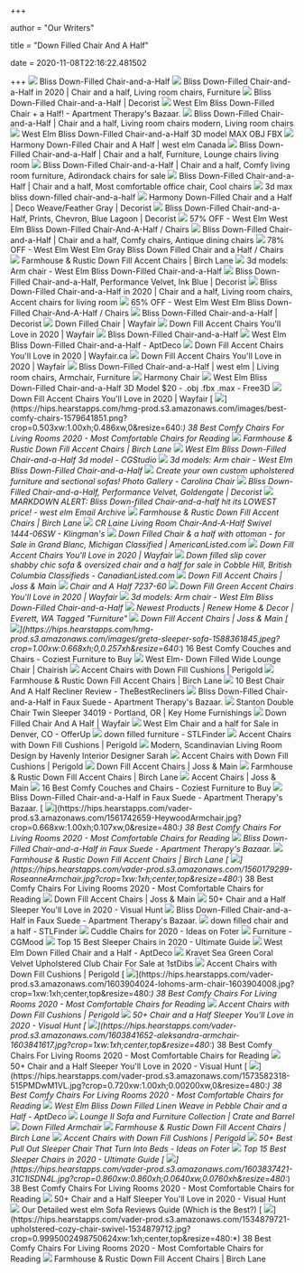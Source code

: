 +++
        
author = "Our Writers"
        
title = "Down Filled Chair And A Half"
        
date = 2020-11-08T22:16:22.481502
        
+++
[ ![](https://assets.weimgs.com/weimgs/ab/images/wcm/products/202040/0144/bliss-down-filled-chair-and-a-half-o.jpg)](https://assets.weimgs.com/weimgs/ab/images/wcm/products/202040/0144/bliss-down-filled-chair-and-a-half-o.jpg) Bliss Down-Filled Chair-and-a-Half
[ ![](https://i.pinimg.com/originals/b6/38/85/b638857d90f961cfb481aa77e1e225fa.png)](https://i.pinimg.com/originals/b6/38/85/b638857d90f961cfb481aa77e1e225fa.png) Bliss Down-Filled Chair-and-a-Half in 2020 | Chair and a half, Living room  chairs, Furniture
[ ![](https://www.decorist.com/static/finds/product_images/full_size/55284-bliss-down-filled-chair-and-a-half-boucle-wheat.e252d8fdf9b89f726e741f6666d1c810.png)](https://www.decorist.com/static/finds/product_images/full_size/55284-bliss-down-filled-chair-and-a-half-boucle-wheat.e252d8fdf9b89f726e741f6666d1c810.png) Bliss Down-Filled Chair-and-a-Half | Decorist
[ ![](https://cdn.apartmenttherapy.info/image/fetch/c_pad,f_auto,q_auto:eco,b_white,h_1125,w_1500/https://s3.amazonaws.com/pixtruder/original_images/audrey/4a509b2cb08d1209f4c4b3330ecf0d664a1e3c69)](https://cdn.apartmenttherapy.info/image/fetch/c_pad,f_auto,q_auto:eco,b_white,h_1125,w_1500/https://s3.amazonaws.com/pixtruder/original_images/audrey/4a509b2cb08d1209f4c4b3330ecf0d664a1e3c69) West Elm Bliss Down-Filled Chair + a Half! - Apartment Therapy's Bazaar.
[ ![](https://i.pinimg.com/originals/40/7e/c6/407ec61e7d4a11864e4d741e80394b07.jpg)](https://i.pinimg.com/originals/40/7e/c6/407ec61e7d4a11864e4d741e80394b07.jpg) Bliss Down-Filled Chair-and-a-Half | Chair and a half, Living room chairs  modern, Living room chairs
[ ![](https://img1.cgtrader.com/items/238846/027fcf4b60/west-elm-bliss-down-filled-chair-and-a-half-3d-model-max-obj-fbx.jpg)](https://img1.cgtrader.com/items/238846/027fcf4b60/west-elm-bliss-down-filled-chair-and-a-half-3d-model-max-obj-fbx.jpg) West Elm Bliss Down-Filled Chair-and-a-Half 3D model MAX OBJ FBX
[ ![](https://www.westelm.ca/site/WE/Product%20Images/harmony-chair-and-a-half-h2892-hero-z.jpg?resizeid=69&resizeh=450&resizew=450)](https://www.westelm.ca/site/WE/Product%20Images/harmony-chair-and-a-half-h2892-hero-z.jpg?resizeid=69&resizeh=450&resizew=450) Harmony Down-Filled Chair and A Half | west elm Canada
[ ![](https://i.pinimg.com/originals/22/74/e4/2274e437394d0cc5f64ba52cb281d7f2.jpg)](https://i.pinimg.com/originals/22/74/e4/2274e437394d0cc5f64ba52cb281d7f2.jpg) Bliss Down-Filled Chair-and-a-Half | Chair and a half, Furniture, Lounge  chairs living room
[ ![](https://i.pinimg.com/originals/a4/cd/c2/a4cdc2cce3270f97004b8b6599a93986.jpg)](https://i.pinimg.com/originals/a4/cd/c2/a4cdc2cce3270f97004b8b6599a93986.jpg) Bliss Down-Filled Chair-and-a-Half | Chair and a half, Comfy living room  furniture, Adirondack chairs for sale
[ ![](https://i.pinimg.com/originals/41/b6/2d/41b62da981a30add24eb969a8e198c8c.jpg)](https://i.pinimg.com/originals/41/b6/2d/41b62da981a30add24eb969a8e198c8c.jpg) Bliss Down-Filled Chair-and-a-Half | Chair and a half, Most comfortable  office chair, Cool chairs
[ ![](https://static.turbosquid.com/Preview/2016/10/27__08_13_43/render1.jpg7C272281-8F6E-499D-993D-DADC37A0CA77Original.jpg)](https://static.turbosquid.com/Preview/2016/10/27__08_13_43/render1.jpg7C272281-8F6E-499D-993D-DADC37A0CA77Original.jpg) 3d max bliss down-filled chair-and-a-half
[ ![](https://www.decorist.com/static/finds/product_images/full_size/204743-img47c.23586cb0e10a242b0c632326d625c8e8.png)](https://www.decorist.com/static/finds/product_images/full_size/204743-img47c.23586cb0e10a242b0c632326d625c8e8.png) Harmony Down-Filled Chair and a Half | Deco Weave/Feather Gray | Decorist
[ ![](https://www.decorist.com/static/finds/product_images/full_size/84423-bliss-down-filled-chair-and-a-half-prints-chevron-blue-lagoon.69866397f163c29a218c1e07990b3bc6.png)](https://www.decorist.com/static/finds/product_images/full_size/84423-bliss-down-filled-chair-and-a-half-prints-chevron-blue-lagoon.69866397f163c29a218c1e07990b3bc6.png) Bliss Down-Filled Chair-and-a-Half, Prints, Chevron, Blue Lagoon | Decorist
[ ![](https://images.kaiyo.com/82265/west-elm/sofas/loveseats/buy-west-elm-bliss-down-filled-chair-and-a-half.jpeg)](https://images.kaiyo.com/82265/west-elm/sofas/loveseats/buy-west-elm-bliss-down-filled-chair-and-a-half.jpeg) 57% OFF - West Elm West Elm Bliss Down-Filled Chair-And-A-Half / Chairs
[ ![](https://i.pinimg.com/originals/ba/d1/12/bad1127eea570893d93f384d33e52a7b.jpg)](https://i.pinimg.com/originals/ba/d1/12/bad1127eea570893d93f384d33e52a7b.jpg) Bliss Down-Filled Chair-and-a-Half | Chair and a half, Comfy chairs,  Antique dining chairs
[ ![](https://images.kaiyo.com/83495/west-elm/chairs/accent-chairs/used-west-elm-gray-bliss-down-filled-chair-and-a-half.jpeg)](https://images.kaiyo.com/83495/west-elm/chairs/accent-chairs/used-west-elm-gray-bliss-down-filled-chair-and-a-half.jpeg) 78% OFF - West Elm West Elm Gray Bliss Down Filled Chair and a Half / Chairs
[ ![](https://secure.img1-fg.wfcdn.com/im/60459002/resize-h310-w310%5Ecompr-r85/1822/18226129/altom-chair-and-a-half.jpg)](https://secure.img1-fg.wfcdn.com/im/60459002/resize-h310-w310%5Ecompr-r85/1822/18226129/altom-chair-and-a-half.jpg) Farmhouse & Rustic Down Fill Accent Chairs | Birch Lane
[ ![](https://b.3ddd.ru/media/cache/tuk_model_custom_filter_en/model_images/0000/0000/0455/455336.56a5504f390e4.jpeg)](https://b.3ddd.ru/media/cache/tuk_model_custom_filter_en/model_images/0000/0000/0455/455336.56a5504f390e4.jpeg) 3d models: Arm chair - West Elm Bliss Down-Filled Chair-and-a-Half
[ ![](https://www.decorist.com/static/finds/product_images/full_size/73612-bliss-down-filled-chair-and-a-half-performance-velvet-ink-blue.ca06ea0a05903d62f7dc5ccbdfcefc3b.png)](https://www.decorist.com/static/finds/product_images/full_size/73612-bliss-down-filled-chair-and-a-half-performance-velvet-ink-blue.ca06ea0a05903d62f7dc5ccbdfcefc3b.png) Bliss Down-Filled Chair-and-a-Half, Performance Velvet, Ink Blue | Decorist
[ ![](https://i.pinimg.com/736x/05/93/b8/0593b887916714a03751c24940aa3f8f.jpg)](https://i.pinimg.com/736x/05/93/b8/0593b887916714a03751c24940aa3f8f.jpg) Bliss Down-Filled Chair-and-a-Half in 2020 | Chair and a half, Living room  chairs, Accent chairs for living room
[ ![](https://images.kaiyo.com/74670/west-elm/chairs/accent-chairs/second-hand-west-elm-bliss-down-filled-chair-and-a-half.jpeg)](https://images.kaiyo.com/74670/west-elm/chairs/accent-chairs/second-hand-west-elm-bliss-down-filled-chair-and-a-half.jpeg) 65% OFF - West Elm West Elm Bliss Down-Filled Chair-And-A-Half / Chairs
[ ![](https://www.decorist.com/static/finds/product_images/full_size/55285-bliss-down-filled-chair-and-a-half-shadow-weave-oatmeal.6442cead2007c0031c5a7736677a9e28.png)](https://www.decorist.com/static/finds/product_images/full_size/55285-bliss-down-filled-chair-and-a-half-shadow-weave-oatmeal.6442cead2007c0031c5a7736677a9e28.png) Bliss Down-Filled Chair-and-a-Half | Decorist
[ ![](https://secure.img1-ag.wfcdn.com/im/66486132/resize-h310-w310%5Ecompr-r85/6729/67294692/fairchild-40-chair-and-a-half.jpg)](https://secure.img1-ag.wfcdn.com/im/66486132/resize-h310-w310%5Ecompr-r85/6729/67294692/fairchild-40-chair-and-a-half.jpg) Down Filled Chair | Wayfair
[ ![](https://secure.img1-fg.wfcdn.com/im/08369935/resize-h160-w160%5Ecompr-r85/1131/113174364/Down+Fill+Cushions+Negley+Big+34%2522+Chair+and+a+Half.jpg)](https://secure.img1-fg.wfcdn.com/im/08369935/resize-h160-w160%5Ecompr-r85/1131/113174364/Down+Fill+Cushions+Negley+Big+34%2522+Chair+and+a+Half.jpg) Down Fill Accent Chairs You'll Love in 2020 | Wayfair
[ ![](https://assets.weimgs.com/weimgs/ab/images/wcm/products/202023/0016/bliss-down-filled-chair-and-a-half-c.jpg)](https://assets.weimgs.com/weimgs/ab/images/wcm/products/202023/0016/bliss-down-filled-chair-and-a-half-c.jpg) Bliss Down-Filled Chair-and-a-Half
[ ![](https://d6qwfb5pdou4u.cloudfront.net/product-images/6300001-6310000/6302043/15700454676815d33633c7982527ebb04376badb94/1500-1500-frame-0.jpg)](https://d6qwfb5pdou4u.cloudfront.net/product-images/6300001-6310000/6302043/15700454676815d33633c7982527ebb04376badb94/1500-1500-frame-0.jpg) West Elm Bliss Down-Filled Chair-and-a-Half - AptDeco
[ ![](https://secure.img1-fg.wfcdn.com/im/13586374/resize-h160-w160%5Ecompr-r85/1289/128906357/Down+Fill+Cushions+Fairchild+Chair+and+a+Half.jpg)](https://secure.img1-fg.wfcdn.com/im/13586374/resize-h160-w160%5Ecompr-r85/1289/128906357/Down+Fill+Cushions+Fairchild+Chair+and+a+Half.jpg) Down Fill Accent Chairs You'll Love in 2020 | Wayfair.ca
[ ![](https://secure.img1-fg.wfcdn.com/im/37463471/resize-h160-w160%5Ecompr-r85/8897/88974950/Down+Fill+Cushions+Survey+31%2522+Chair+and+a+Half.jpg)](https://secure.img1-fg.wfcdn.com/im/37463471/resize-h160-w160%5Ecompr-r85/8897/88974950/Down+Fill+Cushions+Survey+31%2522+Chair+and+a+Half.jpg) Down Fill Accent Chairs You'll Love in 2020 | Wayfair
[ ![](https://i.pinimg.com/564x/3b/bc/2e/3bbc2eddf1cd41c0d868bdf97927bd2d.jpg)](https://i.pinimg.com/564x/3b/bc/2e/3bbc2eddf1cd41c0d868bdf97927bd2d.jpg) Bliss Down-Filled Chair-and-a-Half | west elm | Living room chairs, Armchair,  Furniture
[ ![](https://assets.weimgs.com/weimgs/ab/images/wcm/products/202021/0001/harmony-chair-and-a-half-3-c.jpg)](https://assets.weimgs.com/weimgs/ab/images/wcm/products/202021/0001/harmony-chair-and-a-half-3-c.jpg) Harmony Chair
[ ![](https://preview.free3d.com/img/2016/01/2279451454303373113/s8sb9tq0-900.jpg)](https://preview.free3d.com/img/2016/01/2279451454303373113/s8sb9tq0-900.jpg) West Elm Bliss Down-Filled Chair-and-a-Half 3D Model $20 - .obj .fbx .max -  Free3D
[ ![](https://secure.img1-fg.wfcdn.com/im/73070387/resize-h160-w160%5Ecompr-r85/1193/119339208/Down+Fill+Cushions+Negley+Chair+and+a+Half.jpg)](https://secure.img1-fg.wfcdn.com/im/73070387/resize-h160-w160%5Ecompr-r85/1193/119339208/Down+Fill+Cushions+Negley+Chair+and+a+Half.jpg) Down Fill Accent Chairs You'll Love in 2020 | Wayfair
[ ![](https://hips.hearstapps.com/hmg-prod.s3.amazonaws.com/images/best-comfy-chairs-1579641851.png?crop=0.503xw:1.00xh;0.486xw,0&resize=640:*)](https://hips.hearstapps.com/hmg-prod.s3.amazonaws.com/images/best-comfy-chairs-1579641851.png?crop=0.503xw:1.00xh;0.486xw,0&resize=640:*) 38 Best Comfy Chairs For Living Rooms 2020 - Most Comfortable Chairs for  Reading
[ ![](https://secure.img1-fg.wfcdn.com/im/63145235/resize-h310-w310%5Ecompr-r85/1104/110490104/samuel-armchair.jpg)](https://secure.img1-fg.wfcdn.com/im/63145235/resize-h310-w310%5Ecompr-r85/1104/110490104/samuel-armchair.jpg) Farmhouse & Rustic Down Fill Accent Chairs | Birch Lane
[ ![](https://www.cgstudio.com/imgd/s/9/56a5524661946eb13c8b4567/7378.jpg)](https://www.cgstudio.com/imgd/s/9/56a5524661946eb13c8b4567/7378.jpg) West Elm Bliss Down-Filled Chair-and-a-Half 3d model - CGStudio
[ ![](https://b.3ddd.ru/media/cache/tuk_model_custom_filter_en/model_images/0000/0000/0455/455338.56a5504f397f9.jpeg)](https://b.3ddd.ru/media/cache/tuk_model_custom_filter_en/model_images/0000/0000/0455/455338.56a5504f397f9.jpeg) 3d models: Arm chair - West Elm Bliss Down-Filled Chair-and-a-Half
[ ![](https://www.carolinachair.com/uploads/gallery/thumb_gallery_1ol4n6gchf9ek2pqc728mg18mrzf.jpg)](https://www.carolinachair.com/uploads/gallery/thumb_gallery_1ol4n6gchf9ek2pqc728mg18mrzf.jpg) Create your own custom upholstered furniture and sectional sofas! Photo  Gallery - Carolina Chair
[ ![](https://www.decorist.com/static/finds/product_images/full_size/73238-bliss-down-filled-chair-and-a-half-performance-velvet-goldengate.8e586e08bd09a31c3a7e1eac61720cc0.png)](https://www.decorist.com/static/finds/product_images/full_size/73238-bliss-down-filled-chair-and-a-half-performance-velvet-goldengate.8e586e08bd09a31c3a7e1eac61720cc0.png) Bliss Down-Filled Chair-and-a-Half, Performance Velvet, Goldengate |  Decorist
[ ![](https://emailtuna.com/images/newsletter/4f0/4f0c9c2676c0127665f41eefcb234aa5.jpg)](https://emailtuna.com/images/newsletter/4f0/4f0c9c2676c0127665f41eefcb234aa5.jpg) MARKDOWN ALERT: Bliss Down-filled Chair-and-a-half hit its LOWEST price! -  west elm Email Archive
[ ![](https://secure.img1-fg.wfcdn.com/im/25449576/resize-h310-w310%5Ecompr-r85/1290/129067921/finkelstein-armchair.jpg)](https://secure.img1-fg.wfcdn.com/im/25449576/resize-h310-w310%5Ecompr-r85/1290/129067921/finkelstein-armchair.jpg) Farmhouse & Rustic Down Fill Accent Chairs | Birch Lane
[ ![](https://images2.imgix.net/p4dbimg/1126/images/1444-06sw-0419.jpg?fit=fill&trim=color&trimcolor=FFFFFF&trimtol=5&bg=FFFFFF&w=384&h=288&fm=pjpg&auto=format)](https://images2.imgix.net/p4dbimg/1126/images/1444-06sw-0419.jpg?fit=fill&trim=color&trimcolor=FFFFFF&trimtol=5&bg=FFFFFF&w=384&h=288&fm=pjpg&auto=format) CR Laine Living Room Chair-And-A-Half Swivel 1444-06SW - Klingman's
[ ![](https://images1.americanlisted.com/nlarge/down-filled-chair-a-half-with-ottoman-350-americanlisted_32941889.jpg)](https://images1.americanlisted.com/nlarge/down-filled-chair-a-half-with-ottoman-350-americanlisted_32941889.jpg) Down Filled Chair & a half with ottoman - for Sale in Grand Blanc, Michigan  Classified | AmericanListed.com
[ ![](https://secure.img1-fg.wfcdn.com/im/98181075/resize-h160-w160%5Ecompr-r85/8834/88345341/Down+Fill+Cushions+Winslow+Chair+and+a+Half.jpg)](https://secure.img1-fg.wfcdn.com/im/98181075/resize-h160-w160%5Ecompr-r85/8834/88345341/Down+Fill+Cushions+Winslow+Chair+and+a+Half.jpg) Down Fill Accent Chairs You'll Love in 2020 | Wayfair
[ ![](https://images.canadianlisted.com/nlarge/down-filled-slip-cover-shabby-chic-sofa-oversized-chair-and-a-half_10719183.jpg)](https://images.canadianlisted.com/nlarge/down-filled-slip-cover-shabby-chic-sofa-oversized-chair-and-a-half_10719183.jpg) Down filled slip cover shabby chic sofa & oversized chair and a half for  sale in Cobble Hill, British Columbia Classifieds - CanadianListed.com
[ ![](https://secure.img1-fg.wfcdn.com/im/36681518/resize-h310-w310%5Ecompr-r85/6272/62721869/lincolnwood-armchair.jpg)](https://secure.img1-fg.wfcdn.com/im/36681518/resize-h310-w310%5Ecompr-r85/6272/62721869/lincolnwood-armchair.jpg) Down Fill Accent Chairs | Joss & Main
[ ![](https://images2.imgix.net/p4dbimg/826/images/7237-60.jpg?fit=fill&trim=color&trimcolor=FFFFFF&trimtol=5&bg=FFFFFF&w=1024&h=768&fm=pjpg&auto=format)](https://images2.imgix.net/p4dbimg/826/images/7237-60.jpg?fit=fill&trim=color&trimcolor=FFFFFF&trimtol=5&bg=FFFFFF&w=1024&h=768&fm=pjpg&auto=format) Chair and A Half 7237-60
[ ![](https://secure.img1-fg.wfcdn.com/im/57874802/resize-h160-w160%5Ecompr-r85/1131/113174510/Negley+Big+34%2522+Chair+and+a+Half.jpg)](https://secure.img1-fg.wfcdn.com/im/57874802/resize-h160-w160%5Ecompr-r85/1131/113174510/Negley+Big+34%2522+Chair+and+a+Half.jpg) Down Fill Green Accent Chairs You'll Love in 2020 | Wayfair
[ ![](https://b.3ddd.ru/media/cache/tuk_model_custom_filter_en/model_images/0000/0000/0455/455340.56a5504f39ca3.jpeg)](https://b.3ddd.ru/media/cache/tuk_model_custom_filter_en/model_images/0000/0000/0455/455340.56a5504f39ca3.jpeg) 3d models: Arm chair - West Elm Bliss Down-Filled Chair-and-a-Half
[ ![](https://cdn.shopify.com/s/files/1/2441/3513/products/251a3e49a7904ef84f4fa6700a8f32cb_900x.jpg?v=1603389162)](https://cdn.shopify.com/s/files/1/2441/3513/products/251a3e49a7904ef84f4fa6700a8f32cb_900x.jpg?v=1603389162) Newest Products | Renew Home & Decor | Everett, WA Tagged "Furniture"
[ ![](https://secure.img1-fg.wfcdn.com/im/12248866/resize-h310-w310%5Ecompr-r85/1193/119361509/kaat-armchair.jpg)](https://secure.img1-fg.wfcdn.com/im/12248866/resize-h310-w310%5Ecompr-r85/1193/119361509/kaat-armchair.jpg) Down Fill Accent Chairs | Joss & Main
[ ![](https://hips.hearstapps.com/hmg-prod.s3.amazonaws.com/images/greta-sleeper-sofa-1588361845.jpeg?crop=1.00xw:0.668xh;0,0.257xh&resize=640:*)](https://hips.hearstapps.com/hmg-prod.s3.amazonaws.com/images/greta-sleeper-sofa-1588361845.jpeg?crop=1.00xw:0.668xh;0,0.257xh&resize=640:*) 16 Best Comfy Couches and Chairs - Coziest Furniture to Buy
[ ![](https://chairish-prod.freetls.fastly.net/image/product/sized/93d4594e-f250-4a12-b7ef-20a60b1969c1/west-elm-down-filled-wide-lounge-chair-1731?aspect=fit&width=640&height=640)](https://chairish-prod.freetls.fastly.net/image/product/sized/93d4594e-f250-4a12-b7ef-20a60b1969c1/west-elm-down-filled-wide-lounge-chair-1731?aspect=fit&width=640&height=640) West Elm- Down Filled Wide Lounge Chair | Chairish
[ ![](https://secure.img1-fg.wfcdn.com/im/54196109/resize-h310-w310%5Ecompr-r85/1199/119976575/mona-wingback-chair.jpg)](https://secure.img1-fg.wfcdn.com/im/54196109/resize-h310-w310%5Ecompr-r85/1199/119976575/mona-wingback-chair.jpg) Accent Chairs with Down Fill Cushions | Perigold
[ ![](https://secure.img1-fg.wfcdn.com/im/92972016/resize-h160-w160%5Ecompr-r85/9466/94663403/Down+Fill+Cushions+Malaya+Geniune+Chair+and+a+Half.jpg)](https://secure.img1-fg.wfcdn.com/im/92972016/resize-h160-w160%5Ecompr-r85/9466/94663403/Down+Fill+Cushions+Malaya+Geniune+Chair+and+a+Half.jpg) Farmhouse & Rustic Down Fill Accent Chairs | Birch Lane
[ ![](https://i0.wp.com/thebestrecliners.com/wp-content/uploads/2020/05/Stone-Beam-Lauren-Down-Filled-Oversized-Living-Room-Accent-Armchair.jpg)](https://i0.wp.com/thebestrecliners.com/wp-content/uploads/2020/05/Stone-Beam-Lauren-Down-Filled-Oversized-Living-Room-Accent-Armchair.jpg) 10 Best Chair And A Half Recliner Review - TheBestRecliners
[ ![](https://cdn.apartmenttherapy.info/image/fetch/ar_1:1,c_fill,f_auto,q_auto:eco,w_440,h_440/https://s3.amazonaws.com/pixtruder/original_images/audrey/a15e8f5639df0e110db4e9baa1ee39e642e1fd5c)](https://cdn.apartmenttherapy.info/image/fetch/ar_1:1,c_fill,f_auto,q_auto:eco,w_440,h_440/https://s3.amazonaws.com/pixtruder/original_images/audrey/a15e8f5639df0e110db4e9baa1ee39e642e1fd5c) Bliss Down-Filled Chair-and-a-Half in Faux Suede - Apartment Therapy's  Bazaar.
[ ![](https://images2.imgix.net/p4dbimg/clients/20220/images/stanton-34019.jpg?trim=color&trimcolor=FFFFFF&trimtol=5&w=1024&h=768&fm=pjpg&auto=format)](https://images2.imgix.net/p4dbimg/clients/20220/images/stanton-34019.jpg?trim=color&trimcolor=FFFFFF&trimtol=5&w=1024&h=768&fm=pjpg&auto=format) Stanton Double Chair Twin Sleeper 34019 - Portland, OR | Key Home  Furnishings
[ ![](https://secure.img1-fg.wfcdn.com/im/74376252/resize-h310-w310%5Ecompr-r85/9160/91603422/mauk-cuddle-chair-and-a-half.jpg)](https://secure.img1-fg.wfcdn.com/im/74376252/resize-h310-w310%5Ecompr-r85/9160/91603422/mauk-cuddle-chair-and-a-half.jpg) Down Filled Chair And A Half | Wayfair
[ ![](https://images.offerup.com/Bn2alBWnMGBRzuuRhSpWKYmXjpQ=/450x800/e122/e122eb54cc7446fe941b81d8959991a8.jpg)](https://images.offerup.com/Bn2alBWnMGBRzuuRhSpWKYmXjpQ=/450x800/e122/e122eb54cc7446fe941b81d8959991a8.jpg) West Elm Chair and a half for Sale in Denver, CO - OfferUp
[ ![](https://storage.googleapis.com/3d_model_images/827/8276667/west-elm-bliss-downfilled-chairandahalf-3d-model-3GN3ULgd_200.jpg)](https://storage.googleapis.com/3d_model_images/827/8276667/west-elm-bliss-downfilled-chairandahalf-3d-model-3GN3ULgd_200.jpg) down filled furniture - STLFinder
[ ![](https://secure.img1-fg.wfcdn.com/im/74437461/resize-h240-w240%5Ecompr-r85/5513/55136349/default_name.jpg)](https://secure.img1-fg.wfcdn.com/im/74437461/resize-h240-w240%5Ecompr-r85/5513/55136349/default_name.jpg) Accent Chairs with Down Fill Cushions | Perigold
[ ![](https://havenly.com/images/fit-in/640x400/filters:quality(50)/https://static.havenly.com/product/development/md5_07ca5ee72393ea60599c299e7a94db28.jpeg)](https://havenly.com/images/fit-in/640x400/filters:quality(50)/https://static.havenly.com/product/development/md5_07ca5ee72393ea60599c299e7a94db28.jpeg) Modern, Scandinavian Living Room Design by Havenly Interior Designer Sarah
[ ![](https://secure.img1-fg.wfcdn.com/im/28391147/resize-h240-w240%5Ecompr-r85/5510/55109620/default_name.jpg)](https://secure.img1-fg.wfcdn.com/im/28391147/resize-h240-w240%5Ecompr-r85/5510/55109620/default_name.jpg) Accent Chairs with Down Fill Cushions | Perigold
[ ![](https://secure.img1-fg.wfcdn.com/im/64173600/resize-h310-w310%5Ecompr-r85/1167/116718186/carey-armchair.jpg)](https://secure.img1-fg.wfcdn.com/im/64173600/resize-h310-w310%5Ecompr-r85/1167/116718186/carey-armchair.jpg) Down Fill Accent Chairs | Joss & Main
[ ![](https://secure.img1-fg.wfcdn.com/im/73570616/resize-h160-w160%5Ecompr-r85/1297/129721816/Down+Fill+Cushions+Marcie+Armchair.jpg)](https://secure.img1-fg.wfcdn.com/im/73570616/resize-h160-w160%5Ecompr-r85/1297/129721816/Down+Fill+Cushions+Marcie+Armchair.jpg) Farmhouse & Rustic Down Fill Accent Chairs | Birch Lane
[ ![](https://secure.img1-fg.wfcdn.com/im/27878046/resize-h600-w600%5Ecompr-r85/5209/52097729/Accent+Chairs.jpg)](https://secure.img1-fg.wfcdn.com/im/27878046/resize-h600-w600%5Ecompr-r85/5209/52097729/Accent+Chairs.jpg) Accent Chairs | Joss & Main
[ ![](https://hips.hearstapps.com/hmg-prod.s3.amazonaws.com/images/greta-sleeper-sofa-1588361845.jpeg)](https://hips.hearstapps.com/hmg-prod.s3.amazonaws.com/images/greta-sleeper-sofa-1588361845.jpeg) 16 Best Comfy Couches and Chairs - Coziest Furniture to Buy
[ ![](https://cdn.apartmenttherapy.info/image/fetch/ar_1:1,c_fill,f_auto,q_auto:eco,w_440,h_440/https://s3.amazonaws.com/pixtruder/original_images/audrey/a53a2ca65e1ccce7aeac31b2ab724c7093b14c2b)](https://cdn.apartmenttherapy.info/image/fetch/ar_1:1,c_fill,f_auto,q_auto:eco,w_440,h_440/https://s3.amazonaws.com/pixtruder/original_images/audrey/a53a2ca65e1ccce7aeac31b2ab724c7093b14c2b) Bliss Down-Filled Chair-and-a-Half in Faux Suede - Apartment Therapy's  Bazaar.
[ ![](https://hips.hearstapps.com/vader-prod.s3.amazonaws.com/1561742659-HeywoodArmchair.jpg?crop=0.668xw:1.00xh;0.107xw,0&resize=480:*)](https://hips.hearstapps.com/vader-prod.s3.amazonaws.com/1561742659-HeywoodArmchair.jpg?crop=0.668xw:1.00xh;0.107xw,0&resize=480:*) 38 Best Comfy Chairs For Living Rooms 2020 - Most Comfortable Chairs for  Reading
[ ![](https://cdn.apartmenttherapy.info/image/fetch/ar_1:1,c_fill,f_auto,q_auto:eco,w_440,h_440/https://s3.amazonaws.com/pixtruder/original_images/audrey/e13e109a2dfb452b62f4ca6755e16f4dac0ced14)](https://cdn.apartmenttherapy.info/image/fetch/ar_1:1,c_fill,f_auto,q_auto:eco,w_440,h_440/https://s3.amazonaws.com/pixtruder/original_images/audrey/e13e109a2dfb452b62f4ca6755e16f4dac0ced14) Bliss Down-Filled Chair-and-a-Half in Faux Suede - Apartment Therapy's  Bazaar.
[ ![](https://secure.img1-fg.wfcdn.com/im/42448772/resize-h240-w240%5Ecompr-r85/1226/122639028/default_name.jpg)](https://secure.img1-fg.wfcdn.com/im/42448772/resize-h240-w240%5Ecompr-r85/1226/122639028/default_name.jpg) Farmhouse & Rustic Down Fill Accent Chairs | Birch Lane
[ ![](https://hips.hearstapps.com/vader-prod.s3.amazonaws.com/1560179299-RoseanneArmchair.jpg?crop=1xw:1xh;center,top&resize=480:*)](https://hips.hearstapps.com/vader-prod.s3.amazonaws.com/1560179299-RoseanneArmchair.jpg?crop=1xw:1xh;center,top&resize=480:*) 38 Best Comfy Chairs For Living Rooms 2020 - Most Comfortable Chairs for  Reading
[ ![](https://secure.img1-fg.wfcdn.com/im/28720982/resize-h240-w240%5Ecompr-r85/6808/68082261/default_name.jpg)](https://secure.img1-fg.wfcdn.com/im/28720982/resize-h240-w240%5Ecompr-r85/6808/68082261/default_name.jpg) Down Fill Accent Chairs | Joss & Main
[ ![](https://visualhunt.com/photos/12/derry-chair-and-a-half-1.jpg)](https://visualhunt.com/photos/12/derry-chair-and-a-half-1.jpg) 50+ Chair and a Half Sleeper You'll Love in 2020 - Visual Hunt
[ ![](https://cdn.apartmenttherapy.info/image/fetch/ar_1:1,c_fill,f_auto,q_auto:eco,w_440,h_440/https://s3.amazonaws.com/pixtruder/original_images/audrey/df5e65cc136badea74854c2e53515eb41244ee5c)](https://cdn.apartmenttherapy.info/image/fetch/ar_1:1,c_fill,f_auto,q_auto:eco,w_440,h_440/https://s3.amazonaws.com/pixtruder/original_images/audrey/df5e65cc136badea74854c2e53515eb41244ee5c) Bliss Down-Filled Chair-and-a-Half in Faux Suede - Apartment Therapy's  Bazaar.
[ ![](https://storage.googleapis.com/stlfinder/78/sullivan-chair-and-a-half-3d-model-e7fkd5kY_200.jpg)](https://storage.googleapis.com/stlfinder/78/sullivan-chair-and-a-half-3d-model-e7fkd5kY_200.jpg) down filled chair and a half - STLFinder
[ ![](https://foter.com/photos/title/cuddle-chairs.jpg)](https://foter.com/photos/title/cuddle-chairs.jpg) Cuddle Chairs for 2020 - Ideas on Foter
[ ![](https://cgmood.com/storage/previews/09-2019/6006/6006-thumb.jpeg)](https://cgmood.com/storage/previews/09-2019/6006/6006-thumb.jpeg) Furniture - CGMood
[ ![](https://supercomfysleep.com/wp-content/uploads/2019/08/Stone-Beam-Kristin-Chair-and-a-Half-Upholstered-Sleeper-Sofa.jpg)](https://supercomfysleep.com/wp-content/uploads/2019/08/Stone-Beam-Kristin-Chair-and-a-Half-Upholstered-Sleeper-Sofa.jpg) Top 15 Best Sleeper Chairs in 2020 - Ultimate Guide
[ ![](https://d6qwfb5pdou4u.cloudfront.net/product-images/6370001-6380000/6374596/1595485075762f6d69a5fa4d09c1c0936f2ea7df9d/1500-1500-frame-0.jpg)](https://d6qwfb5pdou4u.cloudfront.net/product-images/6370001-6380000/6374596/1595485075762f6d69a5fa4d09c1c0936f2ea7df9d/1500-1500-frame-0.jpg) West Elm Down Filled Chair and a Half - AptDeco
[ ![](https://a.1stdibscdn.com/kravet-sea-green-coral-velvet-upholstered-club-chair-for-sale-picture-2/f_15552/1535044671856/EL_08_2018_shoot18319_master.jpg?width=768)](https://a.1stdibscdn.com/kravet-sea-green-coral-velvet-upholstered-club-chair-for-sale-picture-2/f_15552/1535044671856/EL_08_2018_shoot18319_master.jpg?width=768) Kravet Sea Green Coral Velvet Upholstered Club Chair For Sale at 1stDibs
[ ![](https://secure.img1-fg.wfcdn.com/im/17517815/resize-h160-w160%5Ecompr-r85/1150/115022391/Down+Fill+Cushions+Sit+a+Spell+Armchair.jpg)](https://secure.img1-fg.wfcdn.com/im/17517815/resize-h160-w160%5Ecompr-r85/1150/115022391/Down+Fill+Cushions+Sit+a+Spell+Armchair.jpg) Accent Chairs with Down Fill Cushions | Perigold
[ ![](https://hips.hearstapps.com/vader-prod.s3.amazonaws.com/1603904024-lohoms-arm-chair-1603904008.jpg?crop=1xw:1xh;center,top&resize=480:*)](https://hips.hearstapps.com/vader-prod.s3.amazonaws.com/1603904024-lohoms-arm-chair-1603904008.jpg?crop=1xw:1xh;center,top&resize=480:*) 38 Best Comfy Chairs For Living Rooms 2020 - Most Comfortable Chairs for  Reading
[ ![](https://secure.img1-fg.wfcdn.com/im/67227696/resize-h310-w310%5Ecompr-r85/8320/83206408/sydney-armchair.jpg)](https://secure.img1-fg.wfcdn.com/im/67227696/resize-h310-w310%5Ecompr-r85/8320/83206408/sydney-armchair.jpg) Accent Chairs with Down Fill Cushions | Perigold
[ ![](https://visualhunt.com/photos/12/ace-chair-and-a-half-1.jpg)](https://visualhunt.com/photos/12/ace-chair-and-a-half-1.jpg) 50+ Chair and a Half Sleeper You'll Love in 2020 - Visual Hunt
[ ![](https://hips.hearstapps.com/vader-prod.s3.amazonaws.com/1603841652-aleksandra-armchair-1603841617.jpg?crop=1xw:1xh;center,top&resize=480:*)](https://hips.hearstapps.com/vader-prod.s3.amazonaws.com/1603841652-aleksandra-armchair-1603841617.jpg?crop=1xw:1xh;center,top&resize=480:*) 38 Best Comfy Chairs For Living Rooms 2020 - Most Comfortable Chairs for  Reading
[ ![](https://visualhunt.com/photos/12/shillings-chair-and-a-half-1.jpg)](https://visualhunt.com/photos/12/shillings-chair-and-a-half-1.jpg) 50+ Chair and a Half Sleeper You'll Love in 2020 - Visual Hunt
[ ![](https://hips.hearstapps.com/vader-prod.s3.amazonaws.com/1573582318-515PMDwM1VL.jpg?crop=0.720xw:1.00xh;0.00200xw,0&resize=480:*)](https://hips.hearstapps.com/vader-prod.s3.amazonaws.com/1573582318-515PMDwM1VL.jpg?crop=0.720xw:1.00xh;0.00200xw,0&resize=480:*) 38 Best Comfy Chairs For Living Rooms 2020 - Most Comfortable Chairs for  Reading
[ ![](https://d6qwfb5pdou4u.cloudfront.net/product-images/950001-960000/952796/14947019841a4d8217ccadb9f47840fdaf5946bfcc/1500-1500-frame-0.jpg)](https://d6qwfb5pdou4u.cloudfront.net/product-images/950001-960000/952796/14947019841a4d8217ccadb9f47840fdaf5946bfcc/1500-1500-frame-0.jpg) West Elm Bliss Down Filled Linen Weave in Pebble Chair and a Half - AptDeco
[ ![](https://images.crateandbarrel.com/is/image/Crate/cb_mCT_20200729_Lounge_1?wid=768&qlt=75)](https://images.crateandbarrel.com/is/image/Crate/cb_mCT_20200729_Lounge_1?wid=768&qlt=75) Lounge II Sofa and Furniture Collection | Crate and Barrel
[ ![](https://i.pinimg.com/originals/af/d7/e2/afd7e2e3fbe179664b262239a7adf0a9.jpg)](https://i.pinimg.com/originals/af/d7/e2/afd7e2e3fbe179664b262239a7adf0a9.jpg) Down Filled Armchair
[ ![](https://secure.img1-fg.wfcdn.com/im/88029733/resize-h240-w240%5Ecompr-r85/9464/94647398/default_name.jpg)](https://secure.img1-fg.wfcdn.com/im/88029733/resize-h240-w240%5Ecompr-r85/9464/94647398/default_name.jpg) Farmhouse & Rustic Down Fill Accent Chairs | Birch Lane
[ ![](https://secure.img1-fg.wfcdn.com/im/77826701/resize-h160-w160%5Ecompr-r85/1252/125223427/Down+Fill+Cushions+What%2527s+New+Pussycat+Wingback+Chair.jpg)](https://secure.img1-fg.wfcdn.com/im/77826701/resize-h160-w160%5Ecompr-r85/1252/125223427/Down+Fill+Cushions+What%2527s+New+Pussycat+Wingback+Chair.jpg) Accent Chairs with Down Fill Cushions | Perigold
[ ![](https://foter.com/photos/title/pull-out-sleeper-chair.jpg)](https://foter.com/photos/title/pull-out-sleeper-chair.jpg) 50+ Best Pull Out Sleeper Chair That Turn Into Beds - Ideas on Foter
[ ![](https://supercomfysleep.com/wp-content/uploads/2019/08/Simmons-Upholstery-9025-01M-Mia-Denim.jpg)](https://supercomfysleep.com/wp-content/uploads/2019/08/Simmons-Upholstery-9025-01M-Mia-Denim.jpg) Top 15 Best Sleeper Chairs in 2020 - Ultimate Guide
[ ![](https://hips.hearstapps.com/vader-prod.s3.amazonaws.com/1603837421-31C1lSDN4L.jpg?crop=0.860xw:0.860xh;0.0640xw,0.0760xh&resize=480:*)](https://hips.hearstapps.com/vader-prod.s3.amazonaws.com/1603837421-31C1lSDN4L.jpg?crop=0.860xw:0.860xh;0.0640xw,0.0760xh&resize=480:*) 38 Best Comfy Chairs For Living Rooms 2020 - Most Comfortable Chairs for  Reading
[ ![](https://visualhunt.com/photos/12/aveline-chair-and-a-half-1.jpg)](https://visualhunt.com/photos/12/aveline-chair-and-a-half-1.jpg) 50+ Chair and a Half Sleeper You'll Love in 2020 - Visual Hunt
[ ![](https://www.homestratosphere.com/wp-content/uploads/2019/12/store-interior-west-elm-dec042019-min.jpg)](https://www.homestratosphere.com/wp-content/uploads/2019/12/store-interior-west-elm-dec042019-min.jpg) Our Detailed west elm Sofa Reviews Guide (Which is the Best?)
[ ![](https://hips.hearstapps.com/vader-prod.s3.amazonaws.com/1534879721-upholstered-cozy-chair-swivel-1534879712.jpg?crop=0.9995002498750624xw:1xh;center,top&resize=480:*)](https://hips.hearstapps.com/vader-prod.s3.amazonaws.com/1534879721-upholstered-cozy-chair-swivel-1534879712.jpg?crop=0.9995002498750624xw:1xh;center,top&resize=480:*) 38 Best Comfy Chairs For Living Rooms 2020 - Most Comfortable Chairs for  Reading
[ ![](https://secure.img1-fg.wfcdn.com/im/57284753/resize-h160-w160%5Ecompr-r85/1193/119358302/Down+Fill+Cushions+Marthe+Armchair.jpg)](https://secure.img1-fg.wfcdn.com/im/57284753/resize-h160-w160%5Ecompr-r85/1193/119358302/Down+Fill+Cushions+Marthe+Armchair.jpg) Farmhouse & Rustic Down Fill Accent Chairs | Birch Lane
